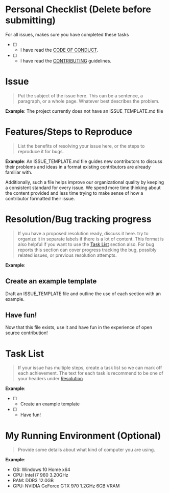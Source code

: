 # Personal Checklist (Delete before submitting)
For all issues, makes sure you have completed these tasks
- [ ] - I have read the [CODE OF CONDUCT](https://github.com/bonimy/MushROMs/blob/master/CODE_OF_CONDUCT.md).
- [ ] - I have read the [CONTRIBUTING](https://github.com/bonimy/MushROMs/blob/master/CONTRIBUTING.md) guidelines.

# Issue
>Put the subject of the issue here. This can be a sentence, a paragraph, or a whole page. Whatever best describes the problem.

**Example**:
The project currently does not have an ISSUE_TEMPLATE.md file


# Features/Steps to Reproduce
>List the benefits of resolving your issue here, or the steps to reproduce it for bugs.

**Example**:
An ISSUE_TEMPLATE.md file guides new contributors to discuss their problems and ideas in a format existing contributors are already familiar with.

Additionally, such a file helps improve our organizational quality by keeping a consistent  standard for every issue. We spend more time thinking about the content provided and less time trying to make sense of how a contributor formatted their issue.


# Resolution/Bug tracking progress
>If you have a proposed resolution ready, discuss it here. try to organize it in separate labels if there is a lot of content. This format is also helpful if you want to use the [Task List](#task-list) section also.
>For bug reports this section can cover progress tracking the bug, possibly related issues, or previous resolution attempts.

**Example**:
## Create an example template
Draft an ISSUE_TEMPLATE file and outline the use of each section with an example.
## Have fun!
Now that this file exists, use it and have fun in the experience of open source contribution!


# Task List
>If your issue has multiple steps, create a task list so we can mark off each achievement. The text for each task is recommend to be one of your headers under [Resolution](#resolution)

**Example**:
- [ ] - Create an example template
- [ ] - Have fun!


# My Running Environment (Optional)
> Provide some details about what kind of computer you are using.

**Example**:
* OS: Windows 10 Home x64
* CPU: Intel i7 960 3.20GHz
* RAM: DDR3 12.0GB
* GPU: NVIDIA GeForce GTX 970 1.2GHz 6GB VRAM 
